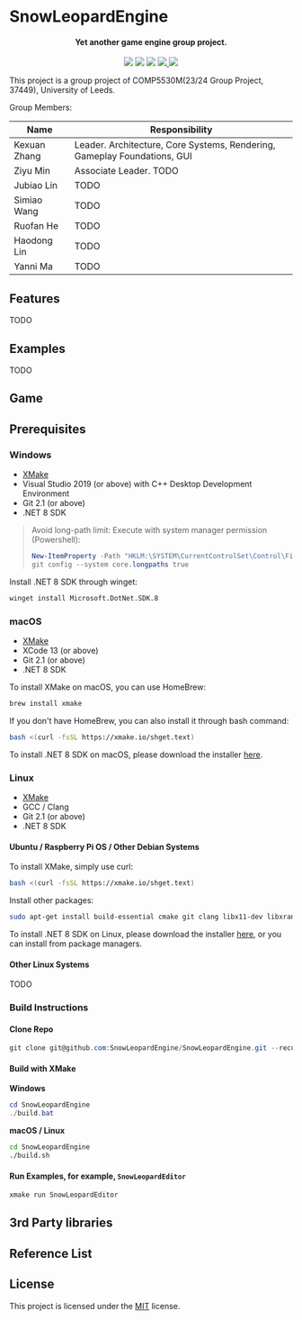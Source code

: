 # SnowLeopardEngine

<h4 align="center">
  Yet another game engine group project.
</h4>

<p align="center">
    <a href="https://github.com/SnowLeopardEngine/SnowLeopardEngine/actions" alt="CI-Windows">
        <img src="https://img.shields.io/github/actions/workflow/status/SnowLeopardEngine/SnowLeopardEngine/BuildWindows.yml?branch=master&label=CI-Windows&logo=github" /></a>
    <a href="https://github.com/SnowLeopardEngine/SnowLeopardEngine/actions" alt="CI-Linux">
        <img src="https://img.shields.io/github/actions/workflow/status/SnowLeopardEngine/SnowLeopardEngine/BuildLinux.yml?branch=master&label=CI-Linux&logo=github" /></a>
    <a href="https://github.com/SnowLeopardEngine/SnowLeopardEngine/actions" alt="CI-MacOS">
        <img src="https://img.shields.io/github/actions/workflow/status/SnowLeopardEngine/SnowLeopardEngine/BuildMacOS.yml?branch=master&label=CI-MacOS&logo=github" /></a>
    <a href="https://github.com/SnowLeopardEngine/SnowLeopardEngine/issues" alt="GitHub Issues">
        <img src="https://img.shields.io/github/issues/SnowLeopardEngine/SnowLeopardEngine">
    </a>
    <a href="https://github.com/SnowLeopardEngine/SnowLeopardEngine/blob/master/LICENSE" alt="GitHub">
        <img src="https://img.shields.io/github/license/SnowLeopardEngine/SnowLeopardEngine">
    </a>
</p>

This project is a group project of COMP5530M(23/24 Group Project, 37449), University of Leeds.

Group Members:

| Name         | Responsibility                                                           |
| ------------ | ------------------------------------------------------------------------ |
| Kexuan Zhang | Leader. Architecture, Core Systems, Rendering, Gameplay Foundations, GUI |
| Ziyu Min     | Associate Leader. TODO                                                   |
| Jubiao Lin   | TODO                                                                     |
| Simiao Wang  | TODO                                                                     |
| Ruofan He    | TODO                                                                     |
| Haodong Lin  | TODO                                                                     |
| Yanni Ma     | TODO                                                                     |

## Features
TODO

## Examples
TODO

## Game

## Prerequisites

### Windows

- [XMake](https://github.com/xmake-io/xmake)
- Visual Studio 2019 (or above) with C++ Desktop Development Environment
- Git 2.1 (or above)
- .NET 8 SDK

> Avoid long-path limit:
> Execute with system manager permission (Powershell):
> ```powershell
> New-ItemProperty -Path "HKLM:\SYSTEM\CurrentControlSet\Control\FileSystem" ` -Name "LongPathsEnabled" -Value 1 -PropertyType DWORD -Force
> git config --system core.longpaths true
> ```

Install .NET 8 SDK through winget:

```bat
winget install Microsoft.DotNet.SDK.8
```

### macOS

- [XMake](https://github.com/xmake-io/xmake)
- XCode 13 (or above)
- Git 2.1 (or above)
- .NET 8 SDK

To install XMake on macOS, you can use HomeBrew:

```bash
brew install xmake
```

If you don't have HomeBrew, you can also install it through bash command:

```bash
bash <(curl -fsSL https://xmake.io/shget.text)
```

To install .NET 8 SDK on macOS, please download the installer [here](https://dotnet.microsoft.com/zh-cn/download/dotnet/8.0).

### Linux

- [XMake](https://github.com/xmake-io/xmake)
- GCC / Clang
- Git 2.1 (or above)
- .NET 8 SDK

#### Ubuntu / Raspberry Pi OS / Other Debian Systems

To install XMake, simply use curl:

```bash
bash <(curl -fsSL https://xmake.io/shget.text)
```

Install other packages:

```bash
sudo apt-get install build-essential cmake git clang libx11-dev libxrandr-dev libxrender-dev libglvnd-dev libxinerama-dev libxcursor-dev libxi-dev
```

To install .NET 8 SDK on Linux, please download the installer [here](https://dotnet.microsoft.com/zh-cn/download/dotnet/8.0), or you can install from package managers.

#### Other Linux Systems

TODO

### Build Instructions

#### Clone Repo

```powershell
git clone git@github.com:SnowLeopardEngine/SnowLeopardEngine.git --recursive
```

#### Build with XMake

**Windows**

```powershell
cd SnowLeopardEngine
./build.bat
```

**macOS / Linux**

```bash
cd SnowLeopardEngine
./build.sh
```

#### Run Examples, for example, `SnowLeopardEditor`

```powershell
xmake run SnowLeopardEditor
```

## 3rd Party libraries

## Reference List

## License
This project is licensed under the [MIT](./LICENSE) license.
